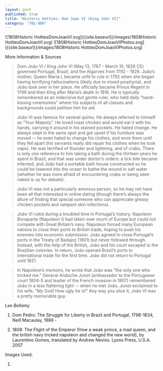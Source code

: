 ```yaml
---
layout: post
published: true
title: "Historic Hotties: Dom Joao VI (King John VI)"
category: "701-800"
---
```



![1808Historic HottiesDomJoaoVI.svg]({{site.baseurl}}/images/1808Historic HottiesDomJoaoVI.svg)
![1808Historic HottiesDomJoaoVIPhotos.svg]({{site.baseurl}}/images/1808Historic HottiesDomJoaoVIPhotos.svg)

More Information & Sources

> Dom João VI / King John VI (May 13, 1767 - March 10, 1826 CE) governed Portugal, Brazil, and the Algarves from 1792 - 1826. João’s mother, Queen Maria I, became unfit to rule in 1792 when she began having terrifying hallucinations (likely due to mixed porphyria), and João took over in her place. He officially became Prince Regent in 1799 and then King after Maria’s death in 1816. He is typically remembered as an indecisive but gentle ruler, who held daily “hand-kissing ceremonies” where his subjects of all classes and backgrounds could petition him for aid.

> João VI was famous for several quirks. He always referred to himself as “Your Majesty”. He loved roast chicken and would eat it with his hands, carrying it around in his stained pockets. He hated change. He always slept in the same spot and got upset if his furniture was moved -- he even hated to change his clothes, and wore them until they fell apart (his servants really did repair his clothes when he took naps). He was terrified of thunder and lightning, and of crabs. There is only one reference to him taking a bath during the thirteen years he spent in Brazil, and that was under doctor’s orders: a tick bite became infected, and João had a portable bath house constructed so he could be lowered into the ocean to bathe the wound in salt water (whether he was more afraid of encountering crabs or being seen naked is up for debate).

> João VI was not a particularly amorous person, so he may not have been all that interested in online dating (though there’s always the allure of finding that special someone who can appreciate greasy chicken pockets and rampant skin infections).

> João VI ruled during a troubled time in Portugal’s history. Napoleon Bonaparte (Napoleon I) had taken over much of Europe but could not compete with Great Britain’s navy. Napoleon forced many European nations to close their ports to British trade, hoping to push his enemies into economic submission. João agreed to close Portugal’s ports in the Treaty of Badajoz (1801)  but never followed through. Instead, with the help of the British, João and his court escaped to the Brazilian colonies. In return, João opened Brazil’s ports to international trade for the first time. João did not return to Portugal until 1821.

> In Napoleon’s memoirs, he wrote that João was “the only one who tricked me.” General Andoche Junot (ambassador to the Portuguese court 1804-5 and leader of the French invasion in 1807) remembered João in a less flattering light -- when he met João, Junot exclaimed to his wife, “My God! How ugly he is!” Any way you slice it, João VI was a pretty memorable guy.

_Lee Bellamy_

1. Dom Pedro: The Struggle for Liberty in Brazil and Portugal, 1798-1834, Neill Macaulay, 1986 - 

2. 1808: The Flight of the Emperor (How a weak prince, a mad queen, and the british navy tricked napoleon and changed the new world), by Laurentino Gomes, translated by Andrew Nevins. Lyons Press, U.S.A. 2007

Images Used:

1. 